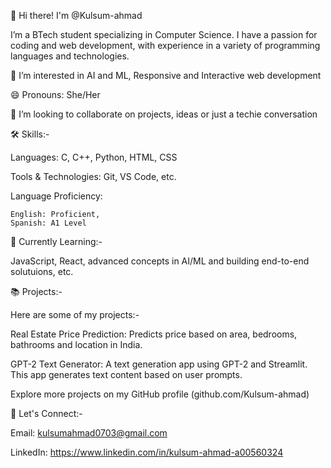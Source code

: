 👋 Hi there! I'm @Kulsum-ahmad

I’m a BTech student specializing in Computer Science. I have a passion for coding and web development, with experience in a variety of programming languages and technologies.

👀 I’m interested in AI and ML, Responsive and Interactive web development

😄 Pronouns: She/Her

💞️ I’m looking to collaborate on projects, ideas or just a techie conversation

🛠 Skills:-  

  Languages: C, C++, Python, HTML, CSS

  Tools & Technologies: Git, VS Code, etc.

  Language Proficiency:
  
    English: Proficient,
    Spanish: A1 Level

🌱 Currently Learning:-

JavaScript, React, advanced concepts in AI/ML and building end-to-end solutuions, etc.

📚 Projects:-

Here are some of my projects:-

Real Estate Price Prediction: Predicts price based on area, bedrooms, bathrooms and location in India.

GPT-2 Text Generator: A text generation app using GPT-2 and Streamlit. This app generates text content based on user prompts.

Explore more projects on my GitHub profile (github.com/Kulsum-ahmad)

🤝 Let's Connect:-

Email: kulsumahmad0703@gmail.com

LinkedIn: https://www.linkedin.com/in/kulsum-ahmad-a00560324
